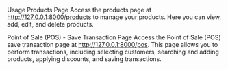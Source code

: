 Usage
Products Page
Access the products page at http://127.0.0.1:8000/products to manage your products. Here you can view, add, edit, and delete products.

Point of Sale (POS) - Save Transaction Page
Access the Point of Sale (POS) save transaction page at http://127.0.0.1:8000/pos. This page allows you to perform transactions, including selecting customers, searching and adding products, applying discounts, and saving transactions.
